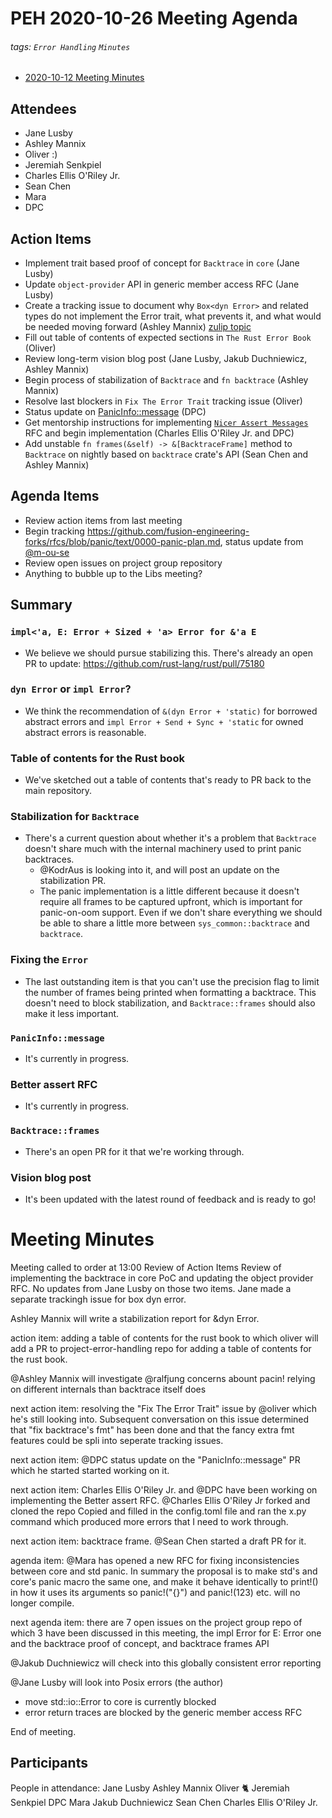 # PEH 2020-10-26 Meeting Agenda

###### tags: `Error Handling` `Minutes`

- [2020-10-12 Meeting Minutes](https://hackmd.io/@rust-libs/HJ0hiQfDP)

## Attendees
    
- Jane Lusby
- Ashley Mannix
- Oliver :)
- Jeremiah Senkpiel
- Charles Ellis O'Riley Jr.
- Sean Chen
- Mara
- DPC

## Action Items

- Implement trait based proof of concept for `Backtrace` in `core` (Jane Lusby)
- Update `object-provider` API in generic member access RFC (Jane Lusby)
- Create a tracking issue to document why `Box<dyn Error>` and related types do not implement the Error trait, what prevents it, and what would be needed moving forward (Ashley Mannix) [zulip topic](https://rust-lang.zulipchat.com/#narrow/stream/257204-project-error-handling/topic/impl.20Error.20or.20dyn.20Error.3F/near/213235983)
- Fill out table of contents of expected sections in `The Rust Error Book` (Oliver)
- Review long-term vision blog post (Jane Lusby, Jakub Duchniewicz, Ashley Mannix)
- Begin process of stabilization of `Backtrace` and `fn backtrace` (Ashley Mannix)
- Resolve last blockers in `Fix The Error Trait` tracking issue (Oliver)
- Status update on [PanicInfo::message](https://github.com/rust-lang/rust/issues/66745) (DPC)
- Get mentorship instructions for implementing [`Nicer Assert Messages`](https://github.com/rust-lang/rust/issues/44838) RFC and begin implementation (Charles Ellis O'Riley Jr. and DPC)
- Add unstable `fn frames(&self) -> &[BacktraceFrame]` method to `Backtrace` on nightly based on `backtrace` crate's API (Sean Chen and Ashley Mannix)

## Agenda Items

- Review action items from last meeting
- Begin tracking https://github.com/fusion-engineering-forks/rfcs/blob/panic/text/0000-panic-plan.md, status update from [@m-ou-se](https://github.com/m-ou-se)
- Review open issues on project group repository
- Anything to bubble up to the Libs meeting?

## Summary

### `impl<'a, E: Error + Sized + 'a> Error for &'a E`

- We believe we should pursue stabilizing this. There's already an open PR to update: https://github.com/rust-lang/rust/pull/75180

### `dyn Error` or `impl Error`?

- We think the recommendation of `&(dyn Error + 'static)` for borrowed abstract errors and `impl Error + Send + Sync + 'static` for owned abstract errors is reasonable.

### Table of contents for the Rust book

- We've sketched out a table of contents that's ready to PR back to the main repository.

### Stabilization for `Backtrace`

- There's a current question about whether it's a problem that `Backtrace` doesn't share much with the internal machinery used to print panic backtraces.
    - @KodrAus is looking into it, and will post an update on the stabilization PR.
    - The panic implementation is a little different because it doesn't require all frames to be captured upfront, which is important for panic-on-oom support. Even if we don't share everything we should be able to share a little more between `sys_common::backtrace` and `backtrace`.

### Fixing the `Error`

- The last outstanding item is that you can't use the precision flag to limit the number of frames being printed when formatting a backtrace. This doesn't need to block stabilization, and `Backtrace::frames` should also make it less important.

### `PanicInfo::message`

- It's currently in progress.

### Better assert RFC

- It's currently in progress.

### `Backtrace::frames`

- There's an open PR for it that we're working through.

### Vision blog post

- It's been updated with the latest round of feedback and is ready to go!

# Meeting Minutes

Meeting called to order at 13:00
Review of Action Items
Review of implementing the backtrace in core PoC and updating the object provider RFC.  No updates from Jane Lusby on those two items.  Jane made a separate trackingh issue for box dyn error.    

Ashley Mannix will write a stabilization report for &dyn Error.

action item: adding a table of contents for the rust book to which oliver will add a PR to project-error-handling repo for adding a table of contents for the rust book.

 @Ashley Mannix will investigate @ralfjung concerns abount pacin! relying on different internals than backtrace itself does

next action item: resolving the "Fix The Error Trait" issue by @oliver which he's still looking into.  Subsequent conversation on this issue determined that "fix backtrace's fmt" has been done and that the fancy extra fmt features could be spli into seperate tracking issues.

next action item: @DPC status update on the "PanicInfo::message" PR which he started started working on it. 

next action item:  Charles Ellis O'Riley Jr. and @DPC have been working on implementing the Better assert RFC.  @Charles Ellis O'Riley Jr forked and cloned the repo Copied and filled in the config.toml file and ran the x.py command which produced more errors that I need to work through.

next action item: backtrace frame.  @Sean Chen started a draft PR for it.

agenda item: @Mara has opened a new RFC for fixing inconsistencies between core and std panic.  In summary the proposal is to make std's and core's panic macro the same one, and make it behave identically to print!() in how it uses its arguments so panic!("{}") and panic!(123) etc. will no longer compile.

next agenda item: there are 7 open issues on the project group repo of which 3 have been discussed in this meeting, the impl Error for E: Error one and the backtrace proof of concept, and backtrace frames API  

@Jakub Duchniewicz will check into this globally consistent error reporting

@Jane Lusby will look into Posix errors (the author)

* move std::io::Error to core is currently blocked
* error return traces are blocked by the generic member access RFC

End of meeting.


## Participants

People in attendance:
Jane Lusby
Ashley Mannix
Oliver :cat2: 
Jeremiah Senkpiel
DPC
Mara
Jakub Duchniewicz
Sean Chen
Charles Ellis O'Riley Jr.
